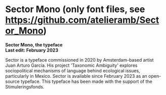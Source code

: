 # Sector Mono (only font files, see https://github.com/atelieramb/Sector_Mono)
<b>Sector Mono, the typeface</b><br>
<b>Last edit: February 2023</b><br>

Sector is a typeface commissioned in 2020 by Amsterdam-based artist Juan Arturo Garc&iacute;a. His project 'Taxonomic Ambiguity' explores sociopolitical mechanisms of language behind ecological issues, particularly in Mexico. Sector is available since February 2023 as an open-source typeface. This typeface has been made with the support of the Stimuleringsfonds.
